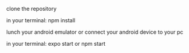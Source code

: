 clone the repository

in your terminal: npm install

lunch your android emulator or connect your android device to your pc

in your terminal: expo start or npm start
